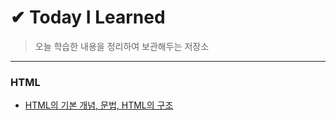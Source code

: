 # ✔ Today I Learned
> 오늘 학습한 내용을 정리하여 보관해두는 저장소

***

### HTML
* <a href="https://github.com/SangYoonLee1231/TIL/blob/main/HTML/html_basic_concept.md">HTML의 기본 개념, 문법, HTML의 구조
